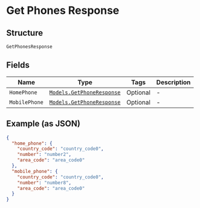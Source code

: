 
# Get Phones Response

## Structure

`GetPhonesResponse`

## Fields

| Name | Type | Tags | Description |
|  --- | --- | --- | --- |
| `HomePhone` | [`Models.GetPhoneResponse`](../../doc/models/get-phone-response.md) | Optional | - |
| `MobilePhone` | [`Models.GetPhoneResponse`](../../doc/models/get-phone-response.md) | Optional | - |

## Example (as JSON)

```json
{
  "home_phone": {
    "country_code": "country_code0",
    "number": "number2",
    "area_code": "area_code0"
  },
  "mobile_phone": {
    "country_code": "country_code0",
    "number": "number8",
    "area_code": "area_code0"
  }
}
```


